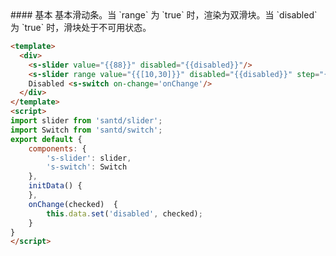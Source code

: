 <cn>
#### 基本
基本滑动条。当 `range` 为 `true` 时，渲染为双滑块。当 `disabled` 为 `true` 时，滑块处于不可用状态。
</cn>

```html
<template>
  <div>
  	<s-slider value="{{88}}" disabled="{{disabled}}"/>
    <s-slider range value="{{[10,30]}}" disabled="{{disabled}}" step="{{5}}"/>
    Disabled <s-switch on-change='onChange'/>
  </div>
</template>
<script>
import slider from 'santd/slider';
import Switch from 'santd/switch';
export default {
    components: {
        's-slider': slider,
        's-switch': Switch
    },
    initData() {
    },
    onChange(checked)  {
        this.data.set('disabled', checked);
    }
}
</script>
```
